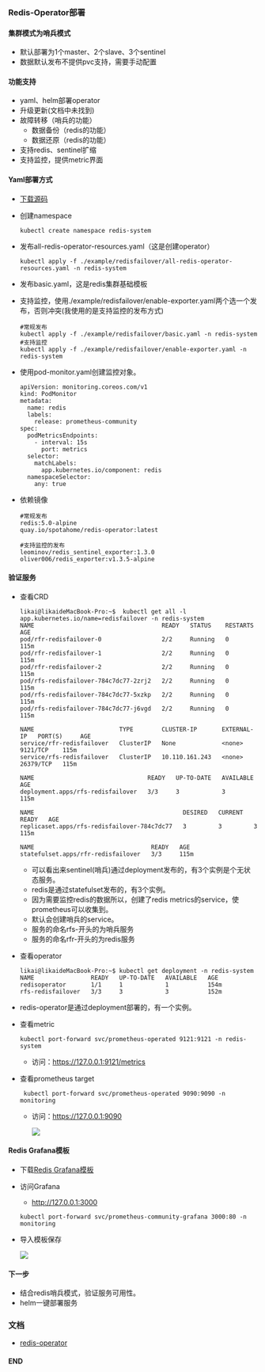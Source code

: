### Redis-Operator部署


#### 集群模式为哨兵模式

- 默认部署为1个master、2个slave、3个sentinel
- 数据默认发布不提供pvc支持，需要手动配置
#### 功能支持

- yaml、helm部署operator
- 升级更新(文档中未找到)
- 故障转移（哨兵的功能）
    - 数据备份（redis的功能）
    - 数据还原（redis的功能）
- 支持redis、sentinel扩缩
- 支持监控，提供metric界面

#### Yaml部署方式

- [下载源码](./https://github.com/spotahome/redis-operator)
- 创建namespace
    ```
    kubectl create namespace redis-system 
    ```
- 发布all-redis-operator-resources.yaml（这是创建operator）
    ```
    kubectl apply -f ./example/redisfailover/all-redis-operator-resources.yaml -n redis-system 
    ```
- 发布basic.yaml，这是redis集群基础模板
- 支持监控，使用./example/redisfailover/enable-exporter.yaml两个选一个发布，否则冲突(我使用的是支持监控的发布方式)
    ```
    #常规发布
    kubectl apply -f ./example/redisfailover/basic.yaml -n redis-system 
    #支持监控
    kubectl apply -f ./example/redisfailover/enable-exporter.yaml -n redis-system 
    ``` 
- 使用pod-monitor.yaml创建监控对象。

    ```
    apiVersion: monitoring.coreos.com/v1
    kind: PodMonitor
    metadata:
      name: redis
      labels:
        release: prometheus-community
    spec:
      podMetricsEndpoints:
        - interval: 15s
          port: metrics
      selector:
        matchLabels:
          app.kubernetes.io/component: redis
      namespaceSelector:
        any: true
    ```
- 依赖镜像

    ```
    #常规发布
    redis:5.0-alpine
    quay.io/spotahome/redis-operator:latest
    
    #支持监控的发布
    leominov/redis_sentinel_exporter:1.3.0
    oliver006/redis_exporter:v1.3.5-alpine
    ```
    
#### 验证服务

 - 查看CRD

     ```
    likai@likaideMacBook-Pro:~$  kubectl get all -l app.kubernetes.io/name=redisfailover -n redis-system
    NAME                                    READY   STATUS    RESTARTS   AGE
    pod/rfr-redisfailover-0                 2/2     Running   0          115m
    pod/rfr-redisfailover-1                 2/2     Running   0          115m
    pod/rfr-redisfailover-2                 2/2     Running   0          115m
    pod/rfs-redisfailover-784c7dc77-2zrj2   2/2     Running   0          115m
    pod/rfs-redisfailover-784c7dc77-5xzkp   2/2     Running   0          115m
    pod/rfs-redisfailover-784c7dc77-j6vgd   2/2     Running   0          115m

    NAME                        TYPE        CLUSTER-IP       EXTERNAL-IP   PORT(S)     AGE
    service/rfr-redisfailover   ClusterIP   None             <none>        9121/TCP    115m
    service/rfs-redisfailover   ClusterIP   10.110.161.243   <none>        26379/TCP   115m

    NAME                                READY   UP-TO-DATE   AVAILABLE   AGE
    deployment.apps/rfs-redisfailover   3/3     3            3           115m

    NAME                                          DESIRED   CURRENT   READY   AGE
    replicaset.apps/rfs-redisfailover-784c7dc77   3         3         3       115m

    NAME                                 READY   AGE
    statefulset.apps/rfr-redisfailover   3/3     115m
     ```
    
    - 可以看出来sentinel(哨兵)通过deployment发布的，有3个实例是个无状态服务。
    - redis是通过statefulset发布的，有3个实例。
    - 因为需要监控redis的数据所以，创建了redis metrics的service，使prometheus可以收集到。
    - 默认会创建哨兵的service。
    - 服务的命名rfs-开头的为哨兵服务
    - 服务的命名rfr-开头的为redis服务
    
- 查看operator

    ```
    likai@likaideMacBook-Pro:~$ kubectl get deployment -n redis-system
    NAME                READY   UP-TO-DATE   AVAILABLE   AGE
    redisoperator       1/1     1            1           154m
    rfs-redisfailover   3/3     3            3           152m
    ```
 - redis-operator是通过deployment部署的，有一个实例。

- 查看metric
    ```
    kubectl port-forward svc/prometheus-operated 9121:9121 -n redis-system        
    ```
    - 访问：https://127.0.0.1:9121/metrics
- 查看prometheus target

   ```
    kubectl port-forward svc/prometheus-operated 9090:9090 -n monitoring 
    ```
    - 访问：https://127.0.0.1:9090
    
   		![](./images/redis-monitor.png)

#### Redis Grafana模板

- 下载[Redis Grafana模板](https://grafana.com/grafana/dashboards/763)
- 访问Grafana 
    - http://127.0.0.1:3000
    ```
    kubectl port-forward svc/prometheus-community-grafana 3000:80 -n monitoring
    ```
- 导入模板保存
	
	![](./images/redis-grafana.png)
	
#### 下一步
  
 - 结合redis哨兵模式，验证服务可用性。
 - helm一键部署服务
 
### 文档

   - [redis-operator](https://github.com/spotahome/redis-operator)

#### END